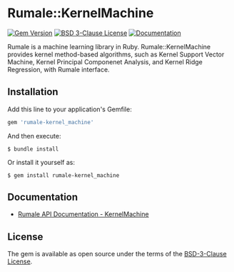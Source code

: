 # Rumale::KernelMachine

[![Gem Version](https://badge.fury.io/rb/rumale-kernel_machine.svg)](https://badge.fury.io/rb/rumale-kernel_machine)
[![BSD 3-Clause License](https://img.shields.io/badge/License-BSD%203--Clause-orange.svg)](https://github.com/yoshoku/rumale/blob/main/rumale-kernel_machine/LICENSE.txt)
[![Documentation](https://img.shields.io/badge/api-reference-blue.svg)](https://yoshoku.github.io/rumale/doc/Rumale/KernelMachine.html)

Rumale is a machine learning library in Ruby.
Rumale::KernelMachine provides kernel method-based algorithms,
such as Kernel Support Vector Machine, Kernel Principal Componenet Analysis, and Kernel Ridge Regression,
with Rumale interface.

## Installation

Add this line to your application's Gemfile:

```ruby
gem 'rumale-kernel_machine'
```

And then execute:

    $ bundle install

Or install it yourself as:

    $ gem install rumale-kernel_machine

## Documentation

- [Rumale API Documentation - KernelMachine](https://yoshoku.github.io/rumale/doc/Rumale/KernelMachine.html)

## License

The gem is available as open source under the terms of the [BSD-3-Clause License](https://opensource.org/licenses/BSD-3-Clause).
